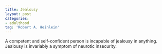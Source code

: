 ```yaml
---
title: Jealousy
layout: post
categories:
- adulthood
tag: 'Robert A. Heinlein'
---
```


A competent and self-confident person is incapable of jealousy in anything. Jealousy is invariably a symptom of neurotic insecurity.